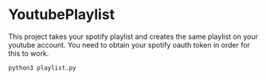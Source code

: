# YoutubePlaylist
This project takes your spotify playlist and creates the same playlist on your youtube account. You need to obtain your spotify oauth token in order for this to work.

```python3 playlist.py```
